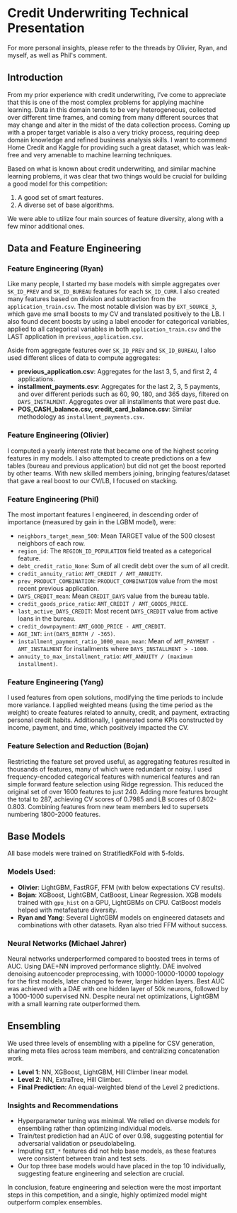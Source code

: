 # Credit Underwriting Technical Presentation

For more personal insights, please refer to the threads by Olivier, Ryan, and myself, as well as Phil's comment.

## Introduction

From my prior experience with credit underwriting, I’ve come to appreciate that this is one of the most complex problems for applying machine learning. Data in this domain tends to be very heterogeneous, collected over different time frames, and coming from many different sources that may change and alter in the midst of the data collection process. Coming up with a proper target variable is also a very tricky process, requiring deep domain knowledge and refined business analysis skills. I want to commend Home Credit and Kaggle for providing such a great dataset, which was leak-free and very amenable to machine learning techniques.

Based on what is known about credit underwriting, and similar machine learning problems, it was clear that two things would be crucial for building a good model for this competition:
1. A good set of smart features.
2. A diverse set of base algorithms.

We were able to utilize four main sources of feature diversity, along with a few minor additional ones.

## Data and Feature Engineering

### Feature Engineering (Ryan)

Like many people, I started my base models with simple aggregates over `SK_ID_PREV` and `SK_ID_BUREAU` features for each `SK_ID_CURR`. I also created many features based on division and subtraction from the `application_train.csv`. The most notable division was by `EXT_SOURCE_3`, which gave me small boosts to my CV and translated positively to the LB. I also found decent boosts by using a label encoder for categorical variables, applied to all categorical variables in both `application_train.csv` and the LAST application in `previous_application.csv`.

Aside from aggregate features over `SK_ID_PREV` and `SK_ID_BUREAU`, I also used different slices of data to compute aggregates:
- **previous_application.csv**: Aggregates for the last 3, 5, and first 2, 4 applications.
- **installment_payments.csv**: Aggregates for the last 2, 3, 5 payments, and over different periods such as 60, 90, 180, and 365 days, filtered on `DAYS_INSTALMENT`. Aggregates over all installments that were past due.
- **POS_CASH_balance.csv, credit_card_balance.csv**: Similar methodology as `installment_payments.csv`.

### Feature Engineering (Olivier)

I computed a yearly interest rate that became one of the highest scoring features in my models. I also attempted to create predictions on a few tables (bureau and previous application) but did not get the boost reported by other teams. With new skilled members joining, bringing features/dataset that gave a real boost to our CV/LB, I focused on stacking.

### Feature Engineering (Phil)

The most important features I engineered, in descending order of importance (measured by gain in the LGBM model), were:
- `neighbors_target_mean_500`: Mean TARGET value of the 500 closest neighbors of each row.
- `region_id`: The `REGION_ID_POPULATION` field treated as a categorical feature.
- `debt_credit_ratio_None`: Sum of all credit debt over the sum of all credit.
- `credit_annuity_ratio`: `AMT_CREDIT / AMT_ANNUITY`.
- `prev_PRODUCT_COMBINATION`: `PRODUCT_COMBINATION` value from the most recent previous application.
- `DAYS_CREDIT_mean`: Mean `CREDIT_DAYS` value from the bureau table.
- `credit_goods_price_ratio`: `AMT_CREDIT / AMT_GOODS_PRICE`.
- `last_active_DAYS_CREDIT`: Most recent `DAYS_CREDIT` value from active loans in the bureau.
- `credit_downpayment`: `AMT_GOOD_PRICE - AMT_CREDIT`.
- `AGE_INT`: `int(DAYS_BIRTH / -365)`.
- `installment_payment_ratio_1000_mean_mean`: Mean of `AMT_PAYMENT - AMT_INSTALMENT` for installments where `DAYS_INSTALLMENT > -1000`.
- `annuity_to_max_installment_ratio`: `AMT_ANNUITY / (maximum installment)`.

### Feature Engineering (Yang)

I used features from open solutions, modifying the time periods to include more variance. I applied weighted means (using the time period as the weight) to create features related to annuity, credit, and payment, extracting personal credit habits. Additionally, I generated some KPIs constructed by income, payment, and time, which positively impacted the CV.

### Feature Selection and Reduction (Bojan)

Restricting the feature set proved useful, as aggregating features resulted in thousands of features, many of which were redundant or noisy. I used frequency-encoded categorical features with numerical features and ran simple forward feature selection using Ridge regression. This reduced the original set of over 1600 features to just 240. Adding more features brought the total to 287, achieving CV scores of 0.7985 and LB scores of 0.802-0.803. Combining features from new team members led to supersets numbering 1800-2000 features.

## Base Models

All base models were trained on StratifiedKFold with 5-folds.

### Models Used:
- **Olivier**: LightGBM, FastRGF, FFM (with below expectations CV results).
- **Bojan**: XGBoost, LightGBM, CatBoost, Linear Regression. XGB models trained with `gpu_hist` on a GPU, LightGBMs on CPU. CatBoost models helped with metafeature diversity.
- **Ryan and Yang**: Several LightGBM models on engineered datasets and combinations with other datasets. Ryan also tried FFM without success.

### Neural Networks (Michael Jahrer)

Neural networks underperformed compared to boosted trees in terms of AUC. Using DAE+NN improved performance slightly. DAE involved denoising autoencoder preprocessing, with 10000-10000-10000 topology for the first models, later changed to fewer, larger hidden layers. Best AUC was achieved with a DAE with one hidden layer of 50k neurons, followed by a 1000-1000 supervised NN. Despite neural net optimizations, LightGBM with a small learning rate outperformed them.

## Ensembling

We used three levels of ensembling with a pipeline for CSV generation, sharing meta files across team members, and centralizing concatenation work.

- **Level 1**: NN, XGBoost, LightGBM, Hill Climber linear model. 
- **Level 2**: NN, ExtraTree, Hill Climber.
- **Final Prediction**: An equal-weighted blend of the Level 2 predictions.

### Insights and Recommendations

- Hyperparameter tuning was minimal. We relied on diverse models for ensembling rather than optimizing individual models.
- Train/test prediction had an AUC of over 0.98, suggesting potential for adversarial validation or pseudolabeling.
- Imputing `EXT_*` features did not help base models, as these features were consistent between train and test sets.
- Our top three base models would have placed in the top 10 individually, suggesting feature engineering and selection are crucial.

In conclusion, feature engineering and selection were the most important steps in this competition, and a single, highly optimized model might outperform complex ensembles.